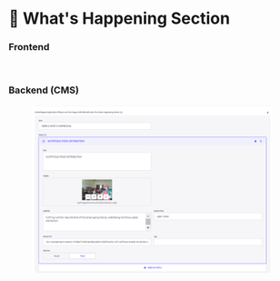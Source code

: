 # 📎 What's Happening Section

### **Frontend**

<figure><img src="../../.gitbook/assetsMukand/what&#x27;s-happing-section.png" alt=""><figcaption></figcaption></figure>

### Backend (CMS)

<figure><img src="../../.gitbook/assetsMukand/what&#x27;s-happing-section-cms.png" alt=""><figcaption></figcaption></figure>
